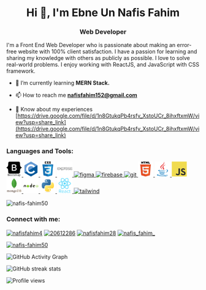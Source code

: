 <img src="https://drive.google.com/file/d/13Df0wD8pIDq89c4otsNJtv_hmBHJI7iw/view?usp=share_link" alt="" /> </a><p align="center"> 

<h1 align="center">Hi 👋, I'm Ebne Un Nafis Fahim</h1>
<h3 align="center">Web Developer</h3>

I'm a Front End Web Developer who is passionate about making an error-free website with 100% client satisfaction. I have a passion for learning and sharing my knowledge with others as publicly as possible. I love to solve real-world problems. I enjoy working with ReactJS, and JavaScript with CSS framework.

- 🌱 I’m currently learning **MERN Stack.**

- 📫 How to reach me **nafisfahim152@gmail.com**

- 📄 Know about my experiences [https://drive.google.com/file/d/1n8GtukqPb4rsfv_XstoUCr_8ihxftxmW/view?usp=share_link](https://drive.google.com/file/d/1n8GtukqPb4rsfv_XstoUCr_8ihxftxmW/view?usp=share_link)


<h3 align="left">Languages and Tools:</h3>
<p align="left"> <a href="https://getbootstrap.com" target="_blank" rel="noreferrer"> <img src="https://raw.githubusercontent.com/devicons/devicon/master/icons/bootstrap/bootstrap-plain-wordmark.svg" alt="bootstrap" width="40" height="40"/> </a> <a href="https://www.cprogramming.com/" target="_blank" rel="noreferrer"> <img src="https://raw.githubusercontent.com/devicons/devicon/master/icons/c/c-original.svg" alt="c" width="40" height="40"/> </a> <a href="https://www.w3schools.com/css/" target="_blank" rel="noreferrer"> <img src="https://raw.githubusercontent.com/devicons/devicon/master/icons/css3/css3-original-wordmark.svg" alt="css3" width="40" height="40"/> </a> <a href="https://expressjs.com" target="_blank" rel="noreferrer"> <img src="https://raw.githubusercontent.com/devicons/devicon/master/icons/express/express-original-wordmark.svg" alt="express" width="40" height="40"/> </a> <a href="https://www.figma.com/" target="_blank" rel="noreferrer"> <img src="https://www.vectorlogo.zone/logos/figma/figma-icon.svg" alt="figma" width="40" height="40"/> </a> <a href="https://firebase.google.com/" target="_blank" rel="noreferrer"> <img src="https://www.vectorlogo.zone/logos/firebase/firebase-icon.svg" alt="firebase" width="40" height="40"/> </a> <a href="https://git-scm.com/" target="_blank" rel="noreferrer"> <img src="https://www.vectorlogo.zone/logos/git-scm/git-scm-icon.svg" alt="git" width="40" height="40"/> </a> <a href="https://www.w3.org/html/" target="_blank" rel="noreferrer"> <img src="https://raw.githubusercontent.com/devicons/devicon/master/icons/html5/html5-original-wordmark.svg" alt="html5" width="40" height="40"/> </a> <a href="https://www.java.com" target="_blank" rel="noreferrer"> <img src="https://raw.githubusercontent.com/devicons/devicon/master/icons/java/java-original.svg" alt="java" width="40" height="40"/> </a> <a href="https://developer.mozilla.org/en-US/docs/Web/JavaScript" target="_blank" rel="noreferrer"> <img src="https://raw.githubusercontent.com/devicons/devicon/master/icons/javascript/javascript-original.svg" alt="javascript" width="40" height="40"/> </a> <a href="https://www.mongodb.com/" target="_blank" rel="noreferrer"> <img src="https://raw.githubusercontent.com/devicons/devicon/master/icons/mongodb/mongodb-original-wordmark.svg" alt="mongodb" width="40" height="40"/> </a> <a href="https://nodejs.org" target="_blank" rel="noreferrer"> <img src="https://raw.githubusercontent.com/devicons/devicon/master/icons/nodejs/nodejs-original-wordmark.svg" alt="nodejs" width="40" height="40"/> </a> <a href="https://www.python.org" target="_blank" rel="noreferrer"> <img src="https://raw.githubusercontent.com/devicons/devicon/master/icons/python/python-original.svg" alt="python" width="40" height="40"/> </a> <a href="https://reactjs.org/" target="_blank" rel="noreferrer"> <img src="https://raw.githubusercontent.com/devicons/devicon/master/icons/react/react-original-wordmark.svg" alt="react" width="40" height="40"/> </a> <a href="https://tailwindcss.com/" target="_blank" rel="noreferrer"> <img src="https://www.vectorlogo.zone/logos/tailwindcss/tailwindcss-icon.svg" alt="tailwind" width="40" height="40"/> </a> </p>

<p><img align="center" src="https://github-readme-stats.vercel.app/api/top-langs?username=nafis-fahim50&show_icons=true&locale=en&layout=compact" alt="nafis-fahim50" /></p>

<h3 align="left">Connect with me:</h3>
<p align="left">
<a href="https://twitter.com/nafisfahim4" target="blank"><img align="center" src="https://raw.githubusercontent.com/rahuldkjain/github-profile-readme-generator/master/src/images/icons/Social/twitter.svg" alt="nafisfahim4" height="30" width="40" /></a>
<a href="https://stackoverflow.com/users/20612286" target="blank"><img align="center" src="https://raw.githubusercontent.com/rahuldkjain/github-profile-readme-generator/master/src/images/icons/Social/stack-overflow.svg" alt="20612286" height="30" width="40" /></a>
<a href="https://fb.com/nafisfahim28" target="blank"><img align="center" src="https://raw.githubusercontent.com/rahuldkjain/github-profile-readme-generator/master/src/images/icons/Social/facebook.svg" alt="nafisfahim28" height="30" width="40" /></a>
<a href="https://instagram.com/nafis_fahim_" target="blank"><img align="center" src="https://raw.githubusercontent.com/rahuldkjain/github-profile-readme-generator/master/src/images/icons/Social/instagram.svg" alt="nafis_fahim_" height="30" width="40" /></a>
</p>

<p align="left"> <a href="https://github.com/ryo-ma/github-profile-trophy"><img src="https://github-profile-trophy.vercel.app/?username=nafis-fahim50" alt="nafis-fahim50" /></a> </p>

![GitHub Activity Graph](https://activity-graph.herokuapp.com/graph?username=Nafis-Fahim50)  

![GitHub streak stats](https://streak-stats.demolab.com/?user=Nafis-Fahim50)  

![Profile views](https://gpvc.arturio.dev/Nafis-Fahim50)  
